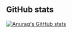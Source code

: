 ## GitHub stats

[![Anurag's GitHub stats](https://github-readme-stats.vercel.app/api?username=yoopuipui)](https://github.com/anuraghazra/github-readme-stats)
